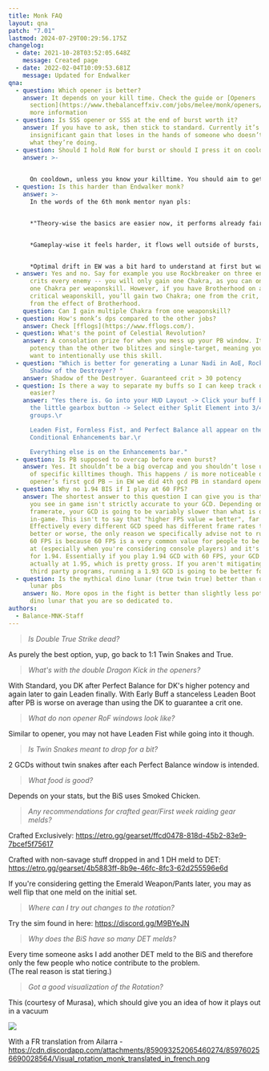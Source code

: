 ```yaml
---
title: Monk FAQ
layout: qna
patch: "7.01"
lastmod: 2024-07-29T00:29:56.175Z
changelog:
  - date: 2021-10-28T03:52:05.648Z
    message: Created page
  - date: 2022-02-04T10:09:53.681Z
    message: Updated for Endwalker
qna:
  - question: Which opener is better?
    answer: It depends on your kill time. Check the guide or [Openers
      section](https://www.thebalanceffxiv.com/jobs/melee/monk/openers/) for
      more information
  - question: Is SSS opener or SSS at the end of burst worth it?
    answer: If you have to ask, then stick to standard. Currently it’s an
      insignificant gain that loses in the hands of someone who doesn’t know
      what they’re doing.
  - question: Should I hold RoW for burst or should I press it on cooldown?
    answer: >-
      

      On cooldown, unless you know your killtime. You should aim to get as many casts of RoW as you can, and then shift those usages to align with burst as much as possible without losing a use.
  - question: Is this harder than Endwalker monk?
    answer: >-
      In the words of the 6th monk mentor nyan pls:


      *"Theory-wise the basics are easier now, it performs already fairly close to optimal with just that.*


      *Gameplay-wise it feels harder, it flows well outside of bursts, but not really in bursts.*


      *Optimal drift in EW was a bit hard to understand at first but was very intuitive once learnt and practiced. DT Monk however, although technically simpler, the windows do feel a bit harder to execute."*
  - answer: Yes and no. Say for example you use Rockbreaker on three enemies, and it
      crits every enemy -- you will only gain one Chakra, as you can only gain
      one Chakra per weaponskill. However, if you have Brotherhood on and land a
      critical weaponskill, you’ll gain two Chakra; one from the crit, and one
      from the effect of Brotherhood.
    question: Can I gain multiple Chakra from one weaponskill?
  - question: How's monk’s dps compared to the other jobs?
    answer: Check [fflogs](https://www.fflogs.com/).
  - question: What's the point of Celestial Revolution?
    answer: A consolation prize for when you mess up your PB window. It's lower
      potency than the other two blitzes and single-target, meaning you never
      want to intentionally use this skill.
  - question: "Which is better for generating a Lunar Nadi in AoE, Rockbreaker or
      Shadow of the Destroyer? "
    answer: Shadow of the Destroyer. Guaranteed crit > 30 potency
  - question: Is there a way to separate my buffs so I can keep track of Leaden Fist
      easier?
    answer: "Yes there is. Go into your HUD Layout -> Click your buff bar -> Click
      the little gearbox button -> Select either Split Element into 3/4
      groups.\r

      Leaden Fist, Formless Fist, and Perfect Balance all appear on the
      Conditional Enhancements bar.\r

      Everything else is on the Enhancements bar."
  - question: Is PB supposed to overcap before even burst?
    answer: Yes. It shouldn’t be a big overcap and you shouldn’t lose usages outside
      of specific killtimes though. This happens / is more noticeable due to dk
      opener’s first gcd PB – in EW we did 4th gcd PB in standard opener.
  - question: Why no 1.94 BIS if I play at 60 FPS?
    answer: The shortest answer to this question I can give you is that the tooltip
      you see in game isn't strictly accurate to your GCD. Depending on your
      framerate, your GCD is going to be variably slower than what is displayed
      in-game. This isn't to say that "higher FPS value = better", far from it.
      Effectively every different GCD speed has different frame rates that are
      better or worse, the only reason we specifically advise not to run 1.94 at
      60 FPS is because 60 FPS is a very common value for people to be playing
      at (especially when you're considering console players) and it's extra bad
      for 1.94. Essentially if you play 1.94 GCD with 60 FPS, your GCD is
      actually at 1.95, which is pretty gross. If you aren't mitigating this via
      third party programs, running a 1.93 GCD is going to be better for you.
  - question: Is the mythical dino lunar (true twin true) better than opo spam in
      lunar pbs
    answer: No. More opos in the fight is better than slightly less potency from the
      dino lunar that you are so dedicated to.
authors:
  - Balance-MNK-Staff
---
```

> *Is Double True Strike dead?*

As purely the best option, yup, go back to 1:1 Twin Snakes and True.

> *What's with the double Dragon Kick in the openers?* 

With Standard, you DK after Perfect Balance for DK's higher potency and again later to gain Leaden finally. With Early Buff a stanceless Leaden Boot after PB is worse on average than using the DK to guarantee a crit one.

> *What do non opener RoF windows look like?*

Similar to opener, you may not have Leaden Fist while going into it though.

> *Is Twin Snakes meant to drop for a bit?*

2 GCDs without twin snakes after each Perfect Balance window is intended.

> *What food is good?*

Depends on your stats, but the BiS uses Smoked Chicken.

> *Any recommendations for crafted gear/First week raiding gear melds?*

Crafted Exclusively: <https://etro.gg/gearset/ffcd0478-818d-45b2-83e9-7bcef5f75617>

Crafted with non-savage stuff dropped in and 1 DH meld to DET: <https://etro.gg/gearset/4b5883ff-8b9e-46fc-8fc3-62d255596e6d>

If you're considering getting the Emerald Weapon/Pants later, you may as well flip that one meld on the initial set.

> *Where can I try out changes to the rotation?*

Try the sim found in here: <https://discord.gg/M9BYeJN>

> *Why does the BiS have so many DET melds?*

Every time someone asks I add another DET meld to the BiS and therefore only the few people who notice contribute to the problem.\
(The real reason is stat tiering.)

> *Got a good visualization of the Rotation?*

This (courtesy of Murasa), which should give you an idea of how it plays out in a vacuum 

![](https://cdn.discordapp.com/attachments/277968306307072001/825746336585482300/unknown.png)

With a FR translation from Ailarra - <https://cdn.discordapp.com/attachments/859093252065460274/859760256690028564/Visual_rotation_monk_translated_in_french.png>